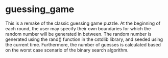 # guessing_game
This is a remake of the classic guessing game puzzle.  At the beginning of each round, the user may specify their own boundaries for which the random number will be generated in between.  The random number is generated using the rand() function in the cstdlib library, and seeded using the current time.  Furthermore, the number of guesses is calculated based on the worst case scenario of the binary search algorithm.
